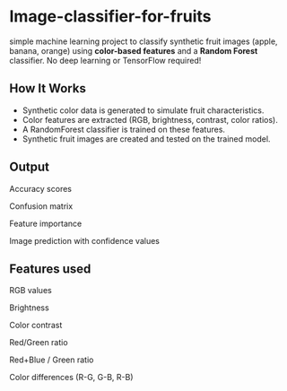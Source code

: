 # Image-classifier-for-fruits
simple machine learning project to classify synthetic fruit images (apple, banana, orange) using **color-based features** and a **Random Forest** classifier.
No deep learning or TensorFlow required!

## How It Works

- Synthetic color data is generated to simulate fruit characteristics.
- Color features are extracted (RGB, brightness, contrast, color ratios).
- A RandomForest classifier is trained on these features.
- Synthetic fruit images are created and tested on the trained model.

## Output
Accuracy scores

Confusion matrix

Feature importance

Image prediction with confidence values

## Features used
RGB values

Brightness

Color contrast

Red/Green ratio

Red+Blue / Green ratio

Color differences (R-G, G-B, R-B)

